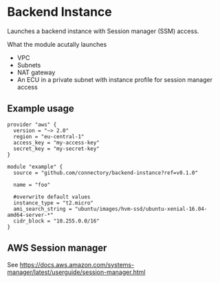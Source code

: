 # Backend Instance

Launches a backend instance with Session manager (SSM) access.

What the module acutally launches
- VPC
- Subnets
- NAT gateway 
- An ECU in a private subnet with instance profile for session manager access

## Example usage

```
provider "aws" {
  version = "~> 2.0"
  region = "eu-central-1"
  access_key = "my-access-key"
  secret_key = "my-secret-key"
}

module "example" {
  source = "github.com/connectory/backend-instance?ref=v0.1.0"

  name = "foo"

  #overwrite default values 
  instance_type = "t2.micro"
  ami_search_string = "ubuntu/images/hvm-ssd/ubuntu-xenial-16.04-amd64-server-*"
  cidr_block = "10.255.0.0/16"
}
```

## AWS Session manager

See https://docs.aws.amazon.com/systems-manager/latest/userguide/session-manager.html